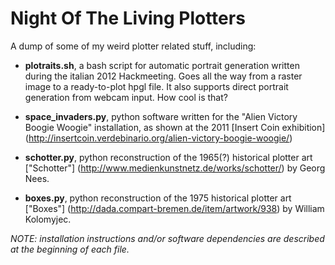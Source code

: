 # Night Of The Living Plotters

A dump of some of my weird plotter related stuff, including:

- **plotraits.sh**, a bash script for automatic portrait generation written during the italian 2012 Hackmeeting. Goes all the way from a raster image to a ready-to-plot hpgl file. It also supports direct portrait generation from webcam input. How cool is that?

- **space_invaders.py**, python software written for the "Alien Victory Boogie Woogie" installation, as shown at the 2011 [Insert Coin exhibition] (http://insertcoin.verdebinario.org/alien-victory-boogie-woogie/)

- **schotter.py**, python reconstruction of the 1965(?) historical plotter art ["Schotter"] (http://www.medienkunstnetz.de/works/schotter/) by Georg Nees.

- **boxes.py**, python reconstruction of the 1975 historical plotter art ["Boxes"] (http://dada.compart-bremen.de/item/artwork/938) by William Kolomyjec.


*NOTE: installation instructions and/or software dependencies are described at the beginning of each file.*
